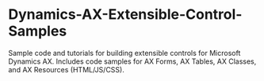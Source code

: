 # Dynamics-AX-Extensible-Control-Samples
Sample code and tutorials for building extensible controls for Microsoft Dynamics AX. Includes code samples for AX Forms, AX Tables, AX Classes, and AX Resources (HTML/JS/CSS).
